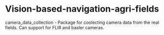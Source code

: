 # Vision-based-navigation-agri-fields


camera_data_collection - Package for coolecting camera data from the real fields. Can support for FLIR and basler cameras.
